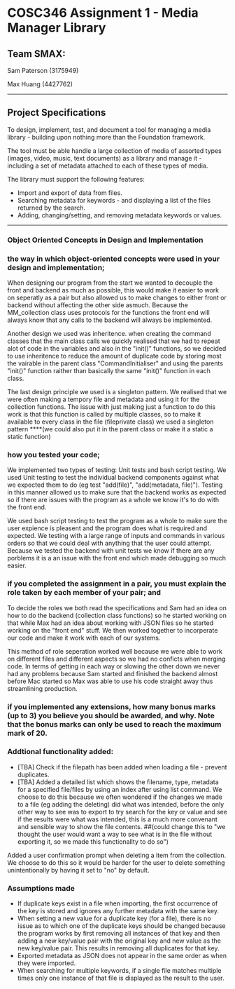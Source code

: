 # COSC346 Assignment 1 - Media Manager Library

## Team SMAX:

Sam Paterson (3175949)

Max Huang (4427762)

***

## Project Specifications

To design, implement, test, and document a tool for managing a media library - building upon
nothing more than the Foundation framework.

The tool must be able handle a large collection of media of assorted types (images, video, music,
text documents) as a library and manage it - including a set of metadata attached to each of these
 types of media.

The library must support the following features:

* Import and export of data from files.
* Searching metadata for keywords - and displaying a list of the files returned by the search.
* Adding, changing/setting, and removing metadata keywords or values.

***

### Object Oriented Concepts in Design and Implementation


### the way in which object-oriented concepts were used in your design and implementation;

When designing our program from the start we wanted to decouple the front and backend as much as possible, this would make it easier to work on seperatly as a pair but also allowed us to make changes to either front or backend without affecting the other side asmuch. Because the MM_collection class uses protocols for the functions the front end will always know that any calls to the backend will always be implemented.

Another design we used was inheritence. when creating the command classes that the main class calls we quickly realised that we had to repeat alot of code in the variables and also in the "init()" functions, so we decided to use inheritence to reduce the amount of duplicate code by storing most the vairable in the parent class "CommandInitialiser" and using the parents "init()" function raither than basically the same "init()" function in each class.

The last design principle we used is a singleton pattern. We realised that we were often making a tempory file and metadata and using it for the collection functions. The issue with just making just a function to do this work is that this function is called by multiple classes, so to make it available to every class in the file (fileprivate class) we used a singleton pattern ****(we could also put it in the parent class or make it a static a static function)



### how you tested your code;

We implemented two types of testing: Unit tests and bash script testing. 
We used Unit testing to test the individual backend components against what we expected them to do (eg test "add(file)", "add(metadata, file)"). Testing in this manner allowed us to make sure that the backend works as expected so if there are issues with the program as a whole we know it's to do with the front end.

We used bash script testing to test the program as a whole to make sure the user expience is pleasent and the program does what is required and expected. We testing with a large range of inputs and commands in various orders so that we could deal with anything that the user could attempt. Because we tested the backend with unit tests we know if there are any porblems it is a an issue with the front end which made debugging so much easier.

### if you completed the assignment in a pair, you must explain the role taken by each member of your pair; and

To decide the roles we both read the specifications and Sam had an idea on how to do the backend (collection class functions) so he started working on that while Max had an idea about working with JSON files so he started working on the "front end" stuff. We then worked together to incorperate our code and make it work with each of our systems.

This method of role seperation worked well because we were able to work on different files and different aspects so we had no conficts when merging code. In terms of getting in each way or slowing the other down we never had any problems because Sam started and finished the backend almost before Mac started so Max was able to use his code straight away thus streamlining production.



### if you implemented any extensions, how many bonus marks (up to 3) you believe you should be awarded, and why. Note that the bonus marks can only be used to reach the maximum mark of 20.



### Addtional functionality added:

* [TBA] Check if the filepath has been added when loading a file - prevent duplicates.
* [TBA] 
Added a detailed list which shows the filename, type, metadata for a specified file/files by using an index after using list command. We choose to do this because we often wondered if the changes we made to a file (eg adding the deleting) did what was intended, before the only other way to see was to export to try search for the key or value and see if the results were what was intended, this is a much more convenant and sensible way to show the file contents. ##(could change this to "we thought the user would want a way to see what is in the file without exporting it, so we made this functionallty to do so")

Added a user confirmation prompt when deleting a item from the collection. We choose to do this so it would be harder for the user to delete something unintentionally by having it set to "no" by default.


### Assumptions made

* If duplicate keys exist in a file when importing, the first occurrence of the key is stored and ignores any further metadata with the same key. 
* When setting a new value for a duplicate key (for a file), there is no issue as to which one of the duplicate keys should be changed because the program works by first removing all instances of that key and then adding a new key/value pair with the original key and new value as the new key/value pair. This results in removing all duplicates for that key.
* Exported metadata as JSON does not appear in the same order as when they were imported.
* When searching for multiple keywords, if a single file matches multiple times only one instance of that file is displayed as the result to the user.
